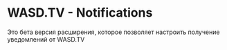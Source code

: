 # WASD.TV - Notifications

Это бета версия расширения, которое позволяет настроить получение уведомлений от WASD.TV
